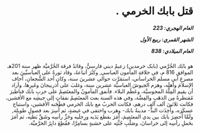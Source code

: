 <h1 dir="rtl">قتل بابك الخرمي .</h1>

<h5 dir="rtl">العام الهجري:  223

الشهر القمري: ربيع الأول

العام الميلادي: 838</h5>

<p dir="rtl">هو بابَك الخُرَّمي (بابک خرمدین) زعيمٌ ديني فارسيٌّ، وقائدُ فرقة الخُرَّميَّة ظهر سنة 201هـ الموافق 816 م، في خلافةِ المأمون العباسي, وكثُرَ أتباعهُ، وقاد ثورةً على العباسيِّينَ بعد مصرعِ أبي مسلم الخراساني، استمَرَّت حوالى عشرينَ سنة، وكان أحد الشُّجعانِ، أخاف الإسلامَ وأهلَه، وهزم الجيوشَ العباسيَّة عشرين سنة، وغلبَ على أذربيجانَ وغَيرِها، وأراد أن يقيم المِلَّةَ المجوسيَّة، وعَظُم البلاء. فأنفق المأمونُ والمعتَصِمُ على حربِ بابك قناطيرَ مُقنطرةً مِن الذهَبِ والفِضَّة، وفي هذه السنة بعث المعتَصِمُ نفقاتٍ إلى جيشِه مع الأفشين، فكانت ثلاثينَ ألف ألف درهم، فكانت الحربُ مع بابك الخرمي فطَحَنه الأفشين، واستباح عسكَرَه، وأُخِذَت البذُّ- مدينةُ بابك- وهرب واختفى في غيضةٍ، ثم أُسِرَ بعد فصولٍ طويلة, ولَمَّا أُحضِرَ بابك بين يدي المعتَصِمَ، أمَرَ بقطع يَدَيه ورِجلَيه وجَزِّ رأسِه وشَقِّ بَطنِه، ثم أمَرَ بحَملِ رأسِه إلى خراسانَ، وصَلْبِ جُثَّتِه على خشبةٍ بسامِرَّا، فقُطِعَ دابِرُ الخرَّميَّة.</p></br>
